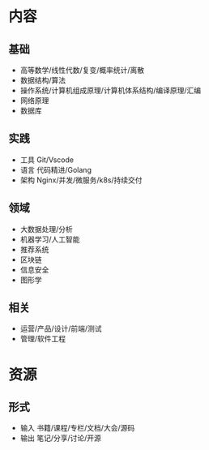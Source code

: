 # 内容
## 基础
- 高等数学/线性代数/复变/概率统计/离散
- 数据结构/算法
- 操作系统/计算机组成原理/计算机体系结构/编译原理/汇编
- 网络原理
- 数据库

## 实践
- 工具 Git/Vscode
- 语言 代码精进/Golang
- 架构 Nginx/并发/微服务/k8s/持续交付

## 领域
- 大数据处理/分析
- 机器学习/人工智能
- 推荐系统
- 区块链
- 信息安全
- 图形学

## 相关
- 运营/产品/设计/前端/测试
- 管理/软件工程

# 资源
## 形式
- 输入 书籍/课程/专栏/文档/大会/源码
- 输出 笔记/分享/讨论/开源


